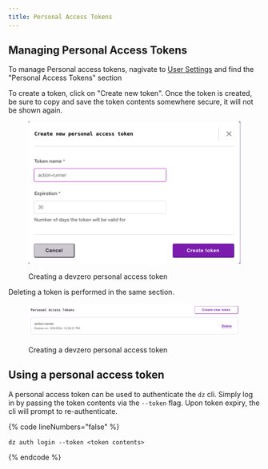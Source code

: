 ```yaml
---
title: Personal Access Tokens
---
```

## Managing Personal Access Tokens

To manage Personal access tokens, nagivate to [User Settings](https://www.devzero.io/dashboard/settings/user-settings) and find the "Personal Access Tokens" section

To create a token, click on "Create new token". Once the token is created, be sure to copy and save the token contents somewhere secure, it will not be shown again.
<figure><img src="../.gitbook/assets/pat-dialog.png" alt=""><figcaption><p>Creating a devzero personal access token</p></figcaption></figure>

Deleting a token is performed in the same section.
<figure><img src="../.gitbook/assets/pat-delete.png" alt=""><figcaption><p>Creating a devzero personal access token</p></figcaption></figure>

## Using a personal access token

A personal access token can be used to authenticate the `dz` cli. Simply log in by passing the token contents via the `--token` flag. Upon token expiry, the cli will prompt to re-authenticate.

{% code lineNumbers="false" %}
```
dz auth login --token <token contents>
```
{% endcode %}
